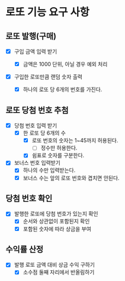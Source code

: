 # 로또 기능 요구 사항

## 로또 발행(구매)

- [x] 구입 금액 입력 받기

  - [x] 금액은 1000 단위, 아닐 경우 예외 처리

- [x] 구입한 로또만큼 랜덤 숫자 출력
  - [x] 하나의 로또 당 6개의 번호를 가진다.

## 로또 당첨 번호 추첨

- [x] 당첨 번호 입력 받기
  - [x] 한 로또 당 6개의 수
    - [x] 로또 번호의 숫자는 1~45까지 허용된다.
      - [ ] 정수만 허용한다.
    - [x] 쉼표로 숫자를 구분한다.
- [x] 보너스 번호 입력받기
  - [x] 하나의 수만 입력받는다.
  - [x] 보너스 수는 앞의 로또 번호와 겹치면 안된다.

## 당첨 번호 확인

- [x] 발행한 로또에 당첨 번호가 있는지 확인
  - [x] 순서와 상관없이 포함된지 확인
  - [x] 포함된 숫자에 따라 상금을 부여

## 수익률 산정

- [x] 발행 로또 금액 대비 상금 수익 구하기
  - [x] 소수점 둘째 자리에서 반올림하기
